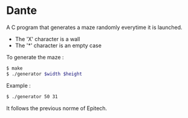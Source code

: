 # Dante

A C program that generates a maze randomly everytime it is launched.
* The 'X' character is a wall
* The '*' character is an empty case

To generate the maze :
```sh
$ make
$ ./generator $width $height
```

Example :
```sh
$ ./generator 50 31
```

It follows the previous norme of Epitech.